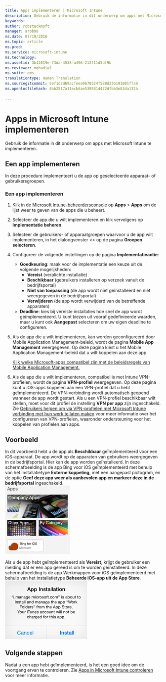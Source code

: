 ```yaml
---
title: Apps implementeren | Microsoft Intune
description: Gebruik de informatie in dit onderwerp om apps met Microsoft Intune te implementeren.
keywords: 
author: robstackmsft
manager: arob98
ms.date: 07/19/2016
ms.topic: article
ms.prod: 
ms.service: microsoft-intune
ms.technology: 
ms.assetid: 3b42019e-73da-4538-a496-212f11d5bf9b
ms.reviewer: mghadial
ms.suite: ems
translationtype: Human Translation
ms.sourcegitcommit: 5ef1d2d69acfeea9670324f580d33b191001ffa9
ms.openlocfilehash: 8ab2517a11ecb6ae5395814472dfbb3e83da132b

---
```

# Apps in Microsoft Intune implementeren

Gebruik de informatie in dit onderwerp om apps met Microsoft Intune te implementeren.


## Een app implementeren
In deze procedure implementeert u de app op geselecteerde apparaat- of gebruikersgroepen.

### Een app implementeren

1. Klik in de [Microsoft Intune-beheerdersconsole](https://manage.microsoft.com) op **Apps** &gt; **Apps** om de lijst weer te geven van de apps die u beheert.

2.  Selecteer de app die u wilt implementeren en klik vervolgens op **Implementatie beheren**.

3.  Selecteer de gebruikers- of apparaatgroepen waarvoor u de app wilt implementeren, in het dialoogvenster *&lt;<app-naam>&gt;* op de pagina **Groepen selecteren**.

4.  Configureer de volgende instellingen op de pagina **Implementatieactie**:

    - **Goedkeuring**: maak voor de implementatie een keuze uit de volgende mogelijkheden:
        - **Vereist** (verplichte installatie)
        - **Beschikbaar** (gebruikers installeren op verzoek vanuit de bedrijfsportal)
        - **Niet van toepassing** (de app wordt niet geïnstalleerd en niet weergegeven in de bedrijfsportal)
        - **Verwijderen** (de app wordt verwijderd van de betreffende apparaten)
    - **Deadline**: kies bij vereiste installaties hoe snel de app wordt geïmplementeerd. U kunt kiezen uit vooraf gedefinieerde waarden, maar u kunt ook **Aangepast** selecteren om uw eigen deadline te configureren.

5. Als de app die u wilt implementeren, kan worden geconfigureerd door Mobile Application Management-beleid, wordt de pagina **Mobile App Management** weergegeven. Op deze pagina kiest u het Mobile Application Management-beleid dat u wilt koppelen aan deze app.

    [Kijk welke Microsoft-apps compatibel zijn met de beleidsregels van Mobile Application Management.](https://www.microsoft.com/en-us/server-cloud/products/microsoft-intune/partners.aspx)

6. Als de app die u wilt implementeren, compatibel is met Intune VPN-profielen, wordt de pagina **VPN-profiel** weergegeven. Op deze pagina kunt u iOS-apps koppelen aan een VPN-profiel dat u hebt geïmplementeerd. De VPN-verbinding wordt automatisch geopend wanneer de app wordt gestart. Als u een VPN-profiel beschikbaar wilt stellen, moet voor dit profiel de instelling **VPN per app** zijn ingeschakeld.
 Zie [Gebruikers helpen om via VPN-profielen met Microsoft Intune verbinding met hun werk te laten maken](vpn-connections-in-microsoft-intune.md) voor meer informatie over het configureren van VPN-profielen, waaronder ondersteuning voor het koppelen van profielen aan apps.

## Voorbeeld

In dit voorbeeld hebt u de app als **Beschikbaar** geïmplementeerd voor een iOS-apparaat.
De app wordt op de apparaten van gebruikers weergegeven in de bedrijfsportal. Hier kan de app worden geïnstalleerd. In deze schermafbeelding is de app Bing voor iOS geïmplementeerd met behulp van het installatietype **Externe koppeling**, met een aangepast pictogram, en de optie **Geef deze app weer als aanbevolen app en markeer deze in de bedrijfsportal** ingeschakeld.  
![Voor iOS beschikbare app](./media/available-install-on-iOS.png)

Als u de app hebt geïmplementeerd als **Vereist**, krijgt de gebruiker een melding dat er een app gereed is om te worden geïnstalleerd. In deze schermafbeelding is de app Werkmappen voor iOS geïmplementeerd met behulp van het installatietype **Beheerde iOS-app uit de App Store**.  
![Voor iOS vereiste app](./media/iOS-Required-install.PNG)

## Volgende stappen

Nadat u een app hebt geïmplementeerd, is het een goed idee om de voortgang ervan te controleren. Zie [Apps in Microsoft Intune controleren](monitor-apps-in-microsoft-intune.md) voor meer informatie.



<!--HONumber=Jul16_HO3-->


